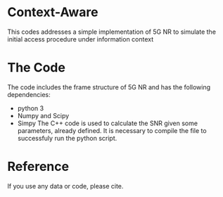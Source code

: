 # Context-Aware

This codes addresses a simple implementation of 5G NR to simulate the initial access procedure under information context

# The Code
The code includes the frame structure of 5G NR and has the following dependencies:
* python 3
* Numpy and Scipy
* Simpy
The C++ code is used to calculate the SNR given some parameters, already defined. It is necessary to compile the file to successfuly run the python script.

# Reference

If you use any data or code, please cite.
